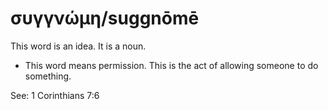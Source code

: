 # συγγνώμη/suggnōmē
This word is an idea. It is a noun.

* This word means permission.  This is the act of allowing someone to do something.

See: 1 Corinthians 7:6
